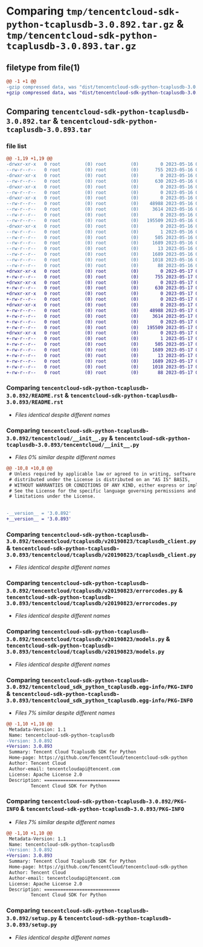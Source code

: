 # Comparing `tmp/tencentcloud-sdk-python-tcaplusdb-3.0.892.tar.gz` & `tmp/tencentcloud-sdk-python-tcaplusdb-3.0.893.tar.gz`

## filetype from file(1)

```diff
@@ -1 +1 @@
-gzip compressed data, was "dist/tencentcloud-sdk-python-tcaplusdb-3.0.892.tar", last modified: Tue May 16 00:46:10 2023, max compression
+gzip compressed data, was "dist/tencentcloud-sdk-python-tcaplusdb-3.0.893.tar", last modified: Wed May 17 03:40:47 2023, max compression
```

## Comparing `tencentcloud-sdk-python-tcaplusdb-3.0.892.tar` & `tencentcloud-sdk-python-tcaplusdb-3.0.893.tar`

### file list

```diff
@@ -1,19 +1,19 @@
-drwxr-xr-x   0 root         (0) root         (0)        0 2023-05-16 00:46:10.000000 tencentcloud-sdk-python-tcaplusdb-3.0.892/
--rw-r--r--   0 root         (0) root         (0)      755 2023-05-16 00:46:10.000000 tencentcloud-sdk-python-tcaplusdb-3.0.892/README.rst
-drwxr-xr-x   0 root         (0) root         (0)        0 2023-05-16 00:46:10.000000 tencentcloud-sdk-python-tcaplusdb-3.0.892/tencentcloud/
--rw-r--r--   0 root         (0) root         (0)      630 2023-05-16 00:46:10.000000 tencentcloud-sdk-python-tcaplusdb-3.0.892/tencentcloud/__init__.py
-drwxr-xr-x   0 root         (0) root         (0)        0 2023-05-16 00:46:10.000000 tencentcloud-sdk-python-tcaplusdb-3.0.892/tencentcloud/tcaplusdb/
--rw-r--r--   0 root         (0) root         (0)        0 2023-05-16 00:46:10.000000 tencentcloud-sdk-python-tcaplusdb-3.0.892/tencentcloud/tcaplusdb/__init__.py
-drwxr-xr-x   0 root         (0) root         (0)        0 2023-05-16 00:46:10.000000 tencentcloud-sdk-python-tcaplusdb-3.0.892/tencentcloud/tcaplusdb/v20190823/
--rw-r--r--   0 root         (0) root         (0)    48988 2023-05-16 00:46:10.000000 tencentcloud-sdk-python-tcaplusdb-3.0.892/tencentcloud/tcaplusdb/v20190823/tcaplusdb_client.py
--rw-r--r--   0 root         (0) root         (0)     3614 2023-05-16 00:46:10.000000 tencentcloud-sdk-python-tcaplusdb-3.0.892/tencentcloud/tcaplusdb/v20190823/errorcodes.py
--rw-r--r--   0 root         (0) root         (0)        0 2023-05-16 00:46:10.000000 tencentcloud-sdk-python-tcaplusdb-3.0.892/tencentcloud/tcaplusdb/v20190823/__init__.py
--rw-r--r--   0 root         (0) root         (0)   195509 2023-05-16 00:46:10.000000 tencentcloud-sdk-python-tcaplusdb-3.0.892/tencentcloud/tcaplusdb/v20190823/models.py
-drwxr-xr-x   0 root         (0) root         (0)        0 2023-05-16 00:46:10.000000 tencentcloud-sdk-python-tcaplusdb-3.0.892/tencentcloud_sdk_python_tcaplusdb.egg-info/
--rw-r--r--   0 root         (0) root         (0)        1 2023-05-16 00:46:10.000000 tencentcloud-sdk-python-tcaplusdb-3.0.892/tencentcloud_sdk_python_tcaplusdb.egg-info/dependency_links.txt
--rw-r--r--   0 root         (0) root         (0)      505 2023-05-16 00:46:10.000000 tencentcloud-sdk-python-tcaplusdb-3.0.892/tencentcloud_sdk_python_tcaplusdb.egg-info/SOURCES.txt
--rw-r--r--   0 root         (0) root         (0)     1689 2023-05-16 00:46:10.000000 tencentcloud-sdk-python-tcaplusdb-3.0.892/tencentcloud_sdk_python_tcaplusdb.egg-info/PKG-INFO
--rw-r--r--   0 root         (0) root         (0)       13 2023-05-16 00:46:10.000000 tencentcloud-sdk-python-tcaplusdb-3.0.892/tencentcloud_sdk_python_tcaplusdb.egg-info/top_level.txt
--rw-r--r--   0 root         (0) root         (0)     1689 2023-05-16 00:46:10.000000 tencentcloud-sdk-python-tcaplusdb-3.0.892/PKG-INFO
--rw-r--r--   0 root         (0) root         (0)     1018 2023-05-16 00:46:10.000000 tencentcloud-sdk-python-tcaplusdb-3.0.892/setup.py
--rw-r--r--   0 root         (0) root         (0)       88 2023-05-16 00:46:10.000000 tencentcloud-sdk-python-tcaplusdb-3.0.892/setup.cfg
+drwxr-xr-x   0 root         (0) root         (0)        0 2023-05-17 03:40:47.000000 tencentcloud-sdk-python-tcaplusdb-3.0.893/
+-rw-r--r--   0 root         (0) root         (0)      755 2023-05-17 03:40:47.000000 tencentcloud-sdk-python-tcaplusdb-3.0.893/README.rst
+drwxr-xr-x   0 root         (0) root         (0)        0 2023-05-17 03:40:47.000000 tencentcloud-sdk-python-tcaplusdb-3.0.893/tencentcloud/
+-rw-r--r--   0 root         (0) root         (0)      630 2023-05-17 03:40:47.000000 tencentcloud-sdk-python-tcaplusdb-3.0.893/tencentcloud/__init__.py
+drwxr-xr-x   0 root         (0) root         (0)        0 2023-05-17 03:40:47.000000 tencentcloud-sdk-python-tcaplusdb-3.0.893/tencentcloud/tcaplusdb/
+-rw-r--r--   0 root         (0) root         (0)        0 2023-05-17 03:40:47.000000 tencentcloud-sdk-python-tcaplusdb-3.0.893/tencentcloud/tcaplusdb/__init__.py
+drwxr-xr-x   0 root         (0) root         (0)        0 2023-05-17 03:40:47.000000 tencentcloud-sdk-python-tcaplusdb-3.0.893/tencentcloud/tcaplusdb/v20190823/
+-rw-r--r--   0 root         (0) root         (0)    48988 2023-05-17 03:40:47.000000 tencentcloud-sdk-python-tcaplusdb-3.0.893/tencentcloud/tcaplusdb/v20190823/tcaplusdb_client.py
+-rw-r--r--   0 root         (0) root         (0)     3614 2023-05-17 03:40:47.000000 tencentcloud-sdk-python-tcaplusdb-3.0.893/tencentcloud/tcaplusdb/v20190823/errorcodes.py
+-rw-r--r--   0 root         (0) root         (0)        0 2023-05-17 03:40:47.000000 tencentcloud-sdk-python-tcaplusdb-3.0.893/tencentcloud/tcaplusdb/v20190823/__init__.py
+-rw-r--r--   0 root         (0) root         (0)   195509 2023-05-17 03:40:47.000000 tencentcloud-sdk-python-tcaplusdb-3.0.893/tencentcloud/tcaplusdb/v20190823/models.py
+drwxr-xr-x   0 root         (0) root         (0)        0 2023-05-17 03:40:47.000000 tencentcloud-sdk-python-tcaplusdb-3.0.893/tencentcloud_sdk_python_tcaplusdb.egg-info/
+-rw-r--r--   0 root         (0) root         (0)        1 2023-05-17 03:40:47.000000 tencentcloud-sdk-python-tcaplusdb-3.0.893/tencentcloud_sdk_python_tcaplusdb.egg-info/dependency_links.txt
+-rw-r--r--   0 root         (0) root         (0)      505 2023-05-17 03:40:47.000000 tencentcloud-sdk-python-tcaplusdb-3.0.893/tencentcloud_sdk_python_tcaplusdb.egg-info/SOURCES.txt
+-rw-r--r--   0 root         (0) root         (0)     1689 2023-05-17 03:40:47.000000 tencentcloud-sdk-python-tcaplusdb-3.0.893/tencentcloud_sdk_python_tcaplusdb.egg-info/PKG-INFO
+-rw-r--r--   0 root         (0) root         (0)       13 2023-05-17 03:40:47.000000 tencentcloud-sdk-python-tcaplusdb-3.0.893/tencentcloud_sdk_python_tcaplusdb.egg-info/top_level.txt
+-rw-r--r--   0 root         (0) root         (0)     1689 2023-05-17 03:40:47.000000 tencentcloud-sdk-python-tcaplusdb-3.0.893/PKG-INFO
+-rw-r--r--   0 root         (0) root         (0)     1018 2023-05-17 03:40:47.000000 tencentcloud-sdk-python-tcaplusdb-3.0.893/setup.py
+-rw-r--r--   0 root         (0) root         (0)       88 2023-05-17 03:40:47.000000 tencentcloud-sdk-python-tcaplusdb-3.0.893/setup.cfg
```

### Comparing `tencentcloud-sdk-python-tcaplusdb-3.0.892/README.rst` & `tencentcloud-sdk-python-tcaplusdb-3.0.893/README.rst`

 * *Files identical despite different names*

### Comparing `tencentcloud-sdk-python-tcaplusdb-3.0.892/tencentcloud/__init__.py` & `tencentcloud-sdk-python-tcaplusdb-3.0.893/tencentcloud/__init__.py`

 * *Files 0% similar despite different names*

```diff
@@ -10,8 +10,8 @@
 # Unless required by applicable law or agreed to in writing, software
 # distributed under the License is distributed on an "AS IS" BASIS,
 # WITHOUT WARRANTIES OR CONDITIONS OF ANY KIND, either express or implied.
 # See the License for the specific language governing permissions and
 # limitations under the License.
 
 
-__version__ = '3.0.892'
+__version__ = '3.0.893'
```

### Comparing `tencentcloud-sdk-python-tcaplusdb-3.0.892/tencentcloud/tcaplusdb/v20190823/tcaplusdb_client.py` & `tencentcloud-sdk-python-tcaplusdb-3.0.893/tencentcloud/tcaplusdb/v20190823/tcaplusdb_client.py`

 * *Files identical despite different names*

### Comparing `tencentcloud-sdk-python-tcaplusdb-3.0.892/tencentcloud/tcaplusdb/v20190823/errorcodes.py` & `tencentcloud-sdk-python-tcaplusdb-3.0.893/tencentcloud/tcaplusdb/v20190823/errorcodes.py`

 * *Files identical despite different names*

### Comparing `tencentcloud-sdk-python-tcaplusdb-3.0.892/tencentcloud/tcaplusdb/v20190823/models.py` & `tencentcloud-sdk-python-tcaplusdb-3.0.893/tencentcloud/tcaplusdb/v20190823/models.py`

 * *Files identical despite different names*

### Comparing `tencentcloud-sdk-python-tcaplusdb-3.0.892/tencentcloud_sdk_python_tcaplusdb.egg-info/PKG-INFO` & `tencentcloud-sdk-python-tcaplusdb-3.0.893/tencentcloud_sdk_python_tcaplusdb.egg-info/PKG-INFO`

 * *Files 7% similar despite different names*

```diff
@@ -1,10 +1,10 @@
 Metadata-Version: 1.1
 Name: tencentcloud-sdk-python-tcaplusdb
-Version: 3.0.892
+Version: 3.0.893
 Summary: Tencent Cloud Tcaplusdb SDK for Python
 Home-page: https://github.com/TencentCloud/tencentcloud-sdk-python
 Author: Tencent Cloud
 Author-email: tencentcloudapi@tencent.com
 License: Apache License 2.0
 Description: ============================
         Tencent Cloud SDK for Python
```

### Comparing `tencentcloud-sdk-python-tcaplusdb-3.0.892/PKG-INFO` & `tencentcloud-sdk-python-tcaplusdb-3.0.893/PKG-INFO`

 * *Files 7% similar despite different names*

```diff
@@ -1,10 +1,10 @@
 Metadata-Version: 1.1
 Name: tencentcloud-sdk-python-tcaplusdb
-Version: 3.0.892
+Version: 3.0.893
 Summary: Tencent Cloud Tcaplusdb SDK for Python
 Home-page: https://github.com/TencentCloud/tencentcloud-sdk-python
 Author: Tencent Cloud
 Author-email: tencentcloudapi@tencent.com
 License: Apache License 2.0
 Description: ============================
         Tencent Cloud SDK for Python
```

### Comparing `tencentcloud-sdk-python-tcaplusdb-3.0.892/setup.py` & `tencentcloud-sdk-python-tcaplusdb-3.0.893/setup.py`

 * *Files identical despite different names*


